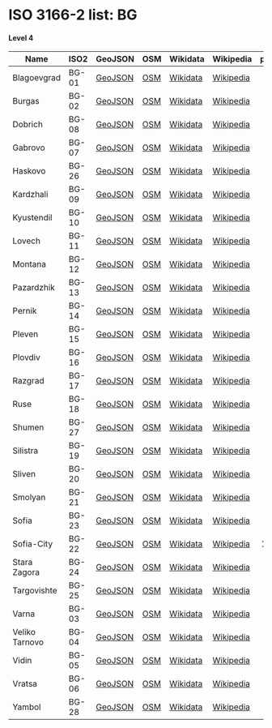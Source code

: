 # ISO 3166-2 list: BG


#### Level 4
Name | ISO2 | GeoJSON | OSM | Wikidata | Wikipedia | population 
--- | --- | --- | --- | --- | --- | --: 
Blagoevgrad | BG-01 | [GeoJSON](../../geojson/q8/iso2/BG/BG-01.geojson) | [OSM](https://www.openstreetmap.org/relation/1739521) | [Wikidata](https://www.wikidata.org/wiki/Q804311) | [Wikipedia](http://en.wikipedia.org/wiki/bg%3A%D0%91%D0%BB%D0%B0%D0%B3%D0%BE%D0%B5%D0%B2%D0%B3%D1%80%D0%B0%D0%B4%20%28%D0%BE%D0%B1%D0%BB%D0%B0%D1%81%D1%82%29) | 323,522
Burgas | BG-02 | [GeoJSON](../../geojson/q8/iso2/BG/BG-02.geojson) | [OSM](https://www.openstreetmap.org/relation/1739523) | [Wikidata](https://www.wikidata.org/wiki/Q369220) | [Wikipedia](http://en.wikipedia.org/wiki/en%3ABurgas%20Province) | 415,817
Dobrich | BG-08 | [GeoJSON](../../geojson/q8/iso2/BG/BG-08.geojson) | [OSM](https://www.openstreetmap.org/relation/1739528) | [Wikidata](https://www.wikidata.org/wiki/Q907395) | [Wikipedia](http://en.wikipedia.org/wiki/en%3ADobrich%20Province) | 189,677
Gabrovo | BG-07 | [GeoJSON](../../geojson/q8/iso2/BG/BG-07.geojson) | [OSM](https://www.openstreetmap.org/relation/1739527) | [Wikidata](https://www.wikidata.org/wiki/Q1007272) | [Wikipedia](http://en.wikipedia.org/wiki/en%3AGabrovo%20Province) | 122,702
Haskovo | BG-26 | [GeoJSON](../../geojson/q8/iso2/BG/BG-26.geojson) | [OSM](https://www.openstreetmap.org/relation/1739545) | [Wikidata](https://www.wikidata.org/wiki/Q182809) | [Wikipedia](http://en.wikipedia.org/wiki/en%3AHaskovo%20Province) | 246,238
Kardzhali | BG-09 | [GeoJSON](../../geojson/q8/iso2/BG/BG-09.geojson) | [OSM](https://www.openstreetmap.org/relation/1739529) | [Wikidata](https://www.wikidata.org/wiki/Q1104675) | [Wikipedia](http://en.wikipedia.org/wiki/en%3AKardzhali%20Province) | 152,808
Kyustendil | BG-10 | [GeoJSON](../../geojson/q8/iso2/BG/BG-10.geojson) | [OSM](https://www.openstreetmap.org/relation/1739530) | [Wikidata](https://www.wikidata.org/wiki/Q1112985) | [Wikipedia](http://en.wikipedia.org/wiki/en%3AKyustendil%20Province) | 136,686
Lovech | BG-11 | [GeoJSON](../../geojson/q8/iso2/BG/BG-11.geojson) | [OSM](https://www.openstreetmap.org/relation/1739531) | [Wikidata](https://www.wikidata.org/wiki/Q6587068) | [Wikipedia](http://en.wikipedia.org/wiki/en%3ALovech%20Province) | 141,422
Montana | BG-12 | [GeoJSON](../../geojson/q8/iso2/BG/BG-12.geojson) | [OSM](https://www.openstreetmap.org/relation/1739532) | [Wikidata](https://www.wikidata.org/wiki/Q2012057) | [Wikipedia](http://en.wikipedia.org/wiki/en%3AMontana%20Province) | 148,098
Pazardzhik | BG-13 | [GeoJSON](../../geojson/q8/iso2/BG/BG-13.geojson) | [OSM](https://www.openstreetmap.org/relation/1739533) | [Wikidata](https://www.wikidata.org/wiki/Q2012227) | [Wikipedia](http://en.wikipedia.org/wiki/de%3AOblast%20Pasardschik) | 275,548
Pernik | BG-14 | [GeoJSON](../../geojson/q8/iso2/BG/BG-14.geojson) | [OSM](https://www.openstreetmap.org/relation/1739534) | [Wikidata](https://www.wikidata.org/wiki/Q2012234) | [Wikipedia](http://en.wikipedia.org/wiki/en%3APernik%20Province) | 125,456
Pleven | BG-15 | [GeoJSON](../../geojson/q8/iso2/BG/BG-15.geojson) | [OSM](https://www.openstreetmap.org/relation/1739535) | [Wikidata](https://www.wikidata.org/wiki/Q2012242) | [Wikipedia](http://en.wikipedia.org/wiki/en%3APleven%20Province) | 251,986
Plovdiv | BG-16 | [GeoJSON](../../geojson/q8/iso2/BG/BG-16.geojson) | [OSM](https://www.openstreetmap.org/relation/1739536) | [Wikidata](https://www.wikidata.org/wiki/Q187874) | [Wikipedia](http://en.wikipedia.org/wiki/en%3APlovdiv%20Province) | 683,027
Razgrad | BG-17 | [GeoJSON](../../geojson/q8/iso2/BG/BG-17.geojson) | [OSM](https://www.openstreetmap.org/relation/1739537) | [Wikidata](https://www.wikidata.org/wiki/Q2790675) | [Wikipedia](http://en.wikipedia.org/wiki/en%3ARazgrad%20Province) | 125,190
Ruse | BG-18 | [GeoJSON](../../geojson/q8/iso2/BG/BG-18.geojson) | [OSM](https://www.openstreetmap.org/relation/1739538) | [Wikidata](https://www.wikidata.org/wiki/Q1251933) | [Wikipedia](http://en.wikipedia.org/wiki/en%3ARuse%20Province) | 235,252
Shumen | BG-27 | [GeoJSON](../../geojson/q8/iso2/BG/BG-27.geojson) | [OSM](https://www.openstreetmap.org/relation/1739546) | [Wikidata](https://www.wikidata.org/wiki/Q184981) | [Wikipedia](http://en.wikipedia.org/wiki/en%3AShumen%20Province) | 180,528
Silistra | BG-19 | [GeoJSON](../../geojson/q8/iso2/BG/BG-19.geojson) | [OSM](https://www.openstreetmap.org/relation/1739539) | [Wikidata](https://www.wikidata.org/wiki/Q2012423) | [Wikipedia](http://en.wikipedia.org/wiki/en%3ASilistra%20Province) | 119,474
Sliven | BG-20 | [GeoJSON](../../geojson/q8/iso2/BG/BG-20.geojson) | [OSM](https://www.openstreetmap.org/relation/1739540) | [Wikidata](https://www.wikidata.org/wiki/Q113120) | [Wikipedia](http://en.wikipedia.org/wiki/en%3ASliven%20Province) | 197,473
Smolyan | BG-21 | [GeoJSON](../../geojson/q8/iso2/BG/BG-21.geojson) | [OSM](https://www.openstreetmap.org/relation/1739541) | [Wikidata](https://www.wikidata.org/wiki/Q2012430) | [Wikipedia](http://en.wikipedia.org/wiki/en%3ASmolyan%20Province) | 109,425
Sofia | BG-23 | [GeoJSON](../../geojson/q8/iso2/BG/BG-23.geojson) | [OSM](https://www.openstreetmap.org/relation/1739542) | [Wikidata](https://www.wikidata.org/wiki/Q202904) | [Wikipedia](http://en.wikipedia.org/wiki/bg%3A%D0%A1%D0%BE%D1%84%D0%B8%D0%B9%D1%81%D0%BA%D0%B0%20%28%D0%BE%D0%B1%D0%BB%D0%B0%D1%81%D1%82%29) | 247,489
Sofia-City | BG-22 | [GeoJSON](../../geojson/q8/iso2/BG/BG-22.geojson) | [OSM](https://www.openstreetmap.org/relation/1739543) | [Wikidata](https://www.wikidata.org/wiki/Q1585725) | [Wikipedia](http://en.wikipedia.org/wiki/en%3ASofia%20City%20Province) | 1,291,591
Stara Zagora | BG-24 | [GeoJSON](../../geojson/q8/iso2/BG/BG-24.geojson) | [OSM](https://www.openstreetmap.org/relation/1300657) | [Wikidata](https://www.wikidata.org/wiki/Q2012583) | [Wikipedia](http://en.wikipedia.org/wiki/en%3AStara%20Zagora%20Province) | 333,265
Targovishte | BG-25 | [GeoJSON](../../geojson/q8/iso2/BG/BG-25.geojson) | [OSM](https://www.openstreetmap.org/relation/1739544) | [Wikidata](https://www.wikidata.org/wiki/Q2012589) | [Wikipedia](http://en.wikipedia.org/wiki/en%3ATargovishte%20Province) | 115,211
Varna | BG-03 | [GeoJSON](../../geojson/q8/iso2/BG/BG-03.geojson) | [OSM](https://www.openstreetmap.org/relation/1437135) | [Wikidata](https://www.wikidata.org/wiki/Q183487) | [Wikipedia](http://en.wikipedia.org/wiki/bg%3A%D0%92%D0%B0%D1%80%D0%BD%D0%B0%20%28%D0%BE%D0%B1%D0%BB%D0%B0%D1%81%D1%82%29) | 472,654
Veliko Tarnovo | BG-04 | [GeoJSON](../../geojson/q8/iso2/BG/BG-04.geojson) | [OSM](https://www.openstreetmap.org/relation/1739524) | [Wikidata](https://www.wikidata.org/wiki/Q2012621) | [Wikipedia](http://en.wikipedia.org/wiki/en%3AVeliko%20Tarnovo%20Province) | 258,494
Vidin | BG-05 | [GeoJSON](../../geojson/q8/iso2/BG/BG-05.geojson) | [OSM](https://www.openstreetmap.org/relation/1739525) | [Wikidata](https://www.wikidata.org/wiki/Q2012772) | [Wikipedia](http://en.wikipedia.org/wiki/en%3AVidin%20Province) | 91,235
Vratsa | BG-06 | [GeoJSON](../../geojson/q8/iso2/BG/BG-06.geojson) | [OSM](https://www.openstreetmap.org/relation/1739526) | [Wikidata](https://www.wikidata.org/wiki/Q2012785) | [Wikipedia](http://en.wikipedia.org/wiki/en%3AVratsa%20Province) | 186,848
Yambol | BG-28 | [GeoJSON](../../geojson/q8/iso2/BG/BG-28.geojson) | [OSM](https://www.openstreetmap.org/relation/1739547) | [Wikidata](https://www.wikidata.org/wiki/Q220736) | [Wikipedia](http://en.wikipedia.org/wiki/en%3AYambol%20Province) | 123,821
